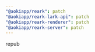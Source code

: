 ```yaml
---
"@aokiapp/reark": patch
"@aokiapp/reark-lark-api": patch
"@aokiapp/reark-renderer": patch
"@aokiapp/reark-server": patch
---
```


repub
